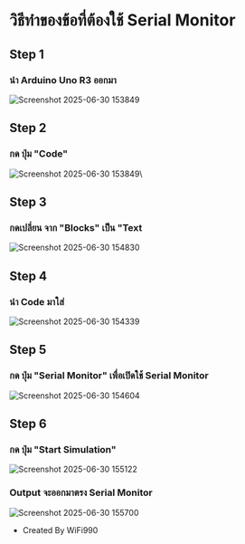 # วิธีทำของข้อที่ต้องใช้ Serial Monitor
## Step 1
### นำ Arduino Uno R3 ออกมา
![Screenshot 2025-06-30 153849](https://github.com/user-attachments/assets/9c0d3086-0e89-42f5-a0f9-93bd77bfcf0b)
## Step 2
### กด ปุ่ม "Code"
![Screenshot 2025-06-30 153849](https://github.com/user-attachments/assets/0b0132f7-0340-4dff-8f82-26d3bdbe6434)\
## Step 3
### กดเปลี่ยน จาก "Blocks" เป็น "Text
![Screenshot 2025-06-30 154830](https://github.com/user-attachments/assets/b176367d-5ba3-486d-be4d-3b7400d13363)
## Step 4
### นำ Code มาใส่
![Screenshot 2025-06-30 154339](https://github.com/user-attachments/assets/b8a038d6-edce-4d2f-8e4a-b0710b2506bd)
## Step 5
### กด ปุ่ม "Serial Monitor" เพื่อเปิดใช้ Serial Monitor
![Screenshot 2025-06-30 154604](https://github.com/user-attachments/assets/abc198cc-993b-4122-8abc-db8b31a6a4f9)
## Step 6
### กด ปุ่ม "Start Simulation"
![Screenshot 2025-06-30 155122](https://github.com/user-attachments/assets/004e9a74-becd-424d-bf89-de5ade69881f)
### Output จะออกมาตรง Serial Monitor
![Screenshot 2025-06-30 155700](https://github.com/user-attachments/assets/6a4c5415-62e7-45a1-8cb7-261a3ca106bc)
* Created By WiFi990

